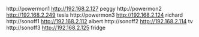 http://powermon1 http://192.168.2.127 peggy
http://powermon2 http://192.168.2.249 tesla
http://powermon3 http://192.168.2.124 richard
http://sonoff1 http://192.168.2.112 albert
http://sonoff2 http://192.168.2.114 tv
http://sonoff3 http://192.168.2.125 fridge